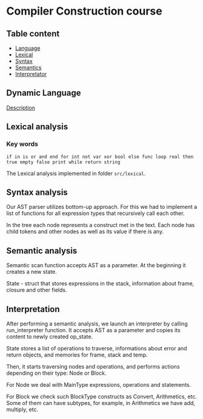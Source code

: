 # Compiler Construction course 

## Table content 
- [Language](#dynamic-language)
- [Lexical](#lexical-analysis)
- [Syntax](#syntax-analysis)
- [Semantics](#semantic-analysis)
- [Interpretator](#interpretation)

## Dynamic Language 

[Description](ProjectD.pdf)

## Lexical analysis

### Key words
`if in is or and end for int not var xor bool else func loop real then true empty false print while return string`

The Lexical analysis implemented in folder `src/lexical`.

## Syntax analysis

Our AST parser utilizes bottom-up approach. For this we had to implement a list of functions for all expression types that recursively call each other.

In the tree each node represents a construct met in the text. Each node has child tokens and other nodes as well as its value if there is any.

## Semantic analysis

Semantic scan function accepts AST as a parameter. At the beginning it creates a new state.

State - struct that stores expressions in the stack, information about frame, closure and other fields.

## Interpretation 

After performing a semantic analysis, we launch an interpreter by calling run_interpreter function. It accepts AST as a parameter and copies its content to newly created op_state.

State stores a list of operations to traverse, informations about error and return objects, and memories for frame, stack and temp.

Then, it starts traversing nodes and operations, and performs actions depending on their type: Node or Block.

For Node we deal with MainType expressions, operations and statements.

For Block we check such BlockType constructs as Convert, Arithmetics, etc. Some of them can have subtypes, for example, in Arithmetics we have add, multiply, etc.
